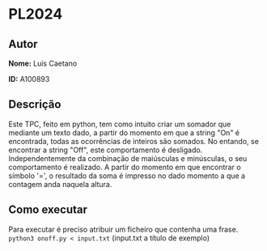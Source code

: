 # PL2024

## Autor

**Nome:** Luís Caetano

**ID:** A100893

## Descrição
Este TPC, feito em python, tem como intuito criar um somador que mediante um texto dado, a partir do momento em que a string "On" é encontrada, todas as ocorrências de inteiros são somados. No entando, se encontrar a string "Off", este comportamento é desligado. Independentemente da combinação de maiúsculas e minúsculas, o seu comportamento é realizado. A partir do momento em que encontrar o símbolo '=', o resultado da soma é impresso no dado momento a que a contagem anda naquela altura.

## Como executar
Para executar é preciso atribuir um ficheiro que contenha uma frase. `python3 onoff.py < input.txt` (input.txt a título de exemplo)

